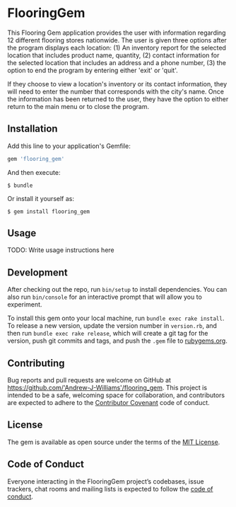 # FlooringGem

This Flooring Gem application provides the user with information regarding 12 different flooring stores nationwide. The user is given three options after the program displays each location: (1) An inventory report for the selected location that includes product name, quantity, (2) contact information for the selected location that includes an address and a phone number, (3) the option to end the program by entering either 'exit' or 'quit'. 

If they choose to view a location's inventory or its contact information, they will need to enter the number that corresponds with the city's name. Once the information has been returned to the user, they have the option to either return to the main menu or to close the program.

## Installation

Add this line to your application's Gemfile:

```ruby
gem 'flooring_gem'
```

And then execute:

    $ bundle

Or install it yourself as:

    $ gem install flooring_gem

## Usage

TODO: Write usage instructions here

## Development

After checking out the repo, run `bin/setup` to install dependencies. You can also run `bin/console` for an interactive prompt that will allow you to experiment.

To install this gem onto your local machine, run `bundle exec rake install`. To release a new version, update the version number in `version.rb`, and then run `bundle exec rake release`, which will create a git tag for the version, push git commits and tags, and push the `.gem` file to [rubygems.org](https://rubygems.org).

## Contributing

Bug reports and pull requests are welcome on GitHub at https://github.com/'Andrew-J-Williams'/flooring_gem. This project is intended to be a safe, welcoming space for collaboration, and contributors are expected to adhere to the [Contributor Covenant](http://contributor-covenant.org) code of conduct.

## License

The gem is available as open source under the terms of the [MIT License](https://opensource.org/licenses/MIT).

## Code of Conduct

Everyone interacting in the FlooringGem project’s codebases, issue trackers, chat rooms and mailing lists is expected to follow the [code of conduct](https://github.com/'Andrew-J-Williams'/flooring_gem/blob/master/CODE_OF_CONDUCT.md).
